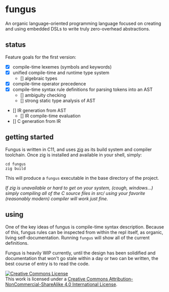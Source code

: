 # fungus

An organic language-oriented programming language focused on creating and using embedded DSLs to write truly zero-overhead abstractions.

## status

Feature goals for the first version:

- [X] compile-time lexemes (symbols and keywords)
- [X] unified compile-time and runtime type system
  - [] algebraic types
- [X] compile-time operator precedence
- [X] compile-time syntax rule definitions for parsing tokens into an AST
  - [] ambiguity checking
  - [] strong static type analysis of AST
- [] IR generation from AST
  - [] IR compile-time evaluation
- [] C generation from IR

## getting started

Fungus is written in C11, and uses [zig](https://github.com/ziglang/zig) as its build system and compiler toolchain. Once zig is installed and available in your shell, simply:

```
cd fungus
zig build
```

This will produce a `fungus` executable in the base directory of the project.

*If zig is unavailable or hard to get on your system, (cough, windows...) simply compiling all of the C source files in src/ using your favorite (reasonably modern) compiler will work just fine.*

## using

One of the key ideas of fungus is compile-time syntax description. Because of this, fungus rules can be inspected from within the repl itself, as organic, living self-documentation. Running `fungus` will show all of the current definitions.

Fungus is heavily WIP currently, until the design has been solidified and documentation that won't go stale within a day or two can be written, the best course of entry is to read the code.

<a rel="license" href="http://creativecommons.org/licenses/by-nc-sa/4.0/"><img alt="Creative Commons License" style="border-width:0" src="https://i.creativecommons.org/l/by-nc-sa/4.0/88x31.png" /></a><br />This work is licensed under a <a rel="license" href="http://creativecommons.org/licenses/by-nc-sa/4.0/">Creative Commons Attribution-NonCommercial-ShareAlike 4.0 International License</a>.
